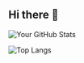 ## Hi there 👋

<!--
**Sipa02/Sipa02** is a ✨ _special_ ✨ repository because its `README.md` (this file) appears on your GitHub profile.

Here are some ideas to get you started:

- 🔭 I’m currently working on ...
- 🌱 I’m currently learning ...
- 👯 I’m looking to collaborate on ...
- 🤔 I’m looking for help with ...
- 💬 Ask me about ...
- 📫 How to reach me: ...
- 😄 Pronouns: ...
- ⚡ Fun fact: ...
-->
![Your GitHub Stats](https://github-readme-stats.vercel.app/api?username=USERNAMEKAMU&show_icons=true&theme=dark&rank_icon=github)

![Top Langs](https://github-readme-stats.vercel.app/api/top-langs/?username=USERNAMEKAMU&layout=compact&theme=dark)
